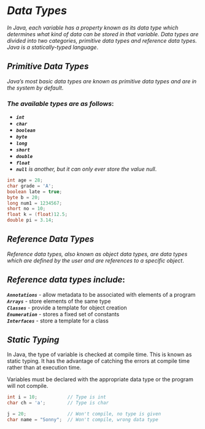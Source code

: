 # ***Data Types***

*In Java, each variable has a property known as its data type which determines what kind of data can be stored in that variable. Data types are divided into two categories, primitive data types and reference data types. Java is a statically-typed language*.

## ***Primitive Data Types***
*Java’s most basic data types are known as primitive data types and are in the system by default*.

### ***The available types are as follows***:

- ***`int`***
- ***`char`***
- ***`boolean`***
- ***`byte`***
- ***`long`***
- ***`short`***
- ***`double`***
- ***`float`***
- ***`null`*** *is another, but it can only ever store the value null*.
```java
int age = 28;
char grade = 'A';
boolean late = true;
byte b = 20;
long num1 = 1234567;
short no = 10;
float k = (float)12.5;
double pi = 3.14;
```
## ***Reference Data Types***
*Reference data types, also known as object data types, are data types which are defined by the user and are references to a specific object*.

## ***Reference data types include***:

***`Annotations`*** - allow metadata to be associated with elements of a program\
***`Arrays`*** - store elements of the same type\
***`Classes`*** - provide a template for object creation\
***`Enumeration`*** - stores a fixed set of constants\
***`Interfaces`*** - store a template for a class

## ***Static Typing***
In Java, the type of variable is checked at compile time. This is known as static typing. It has the advantage of catching the errors at compile time rather than at execution time.

Variables must be declared with the appropriate data type or the program will not compile.
```java
int i = 10;           // Type is int
char ch = 'a';        // Type is char

j = 20;               // Won't compile, no type is given
char name = "Sonny";  // Won't compile, wrong data type
```
